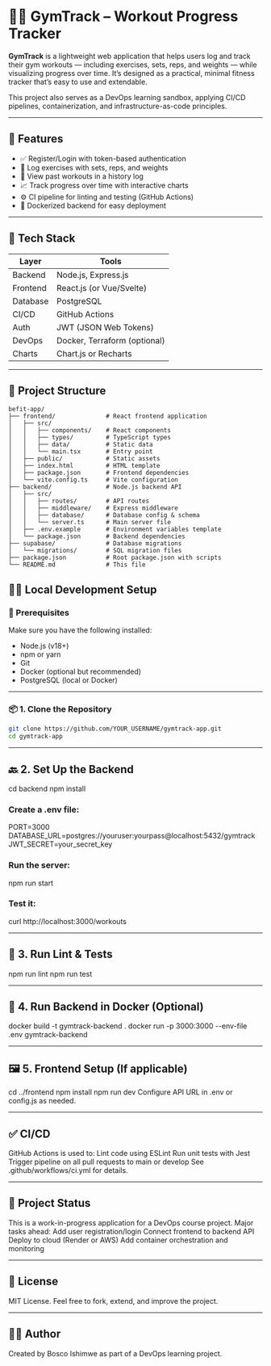 # 🏋️‍♂️ GymTrack – Workout Progress Tracker

**GymTrack** is a lightweight web application that helps users log and track their gym workouts — including exercises, sets, reps, and weights — while visualizing progress over time. It’s designed as a practical, minimal fitness tracker that’s easy to use and extendable.

This project also serves as a DevOps learning sandbox, applying CI/CD pipelines, containerization, and infrastructure-as-code principles.

---

## 🚀 Features

- ✅ Register/Login with token-based authentication
- 📝 Log exercises with sets, reps, and weights
- 📅 View past workouts in a history log
- 📈 Track progress over time with interactive charts
- ⚙️ CI pipeline for linting and testing (GitHub Actions)
- 🐳 Dockerized backend for easy deployment

---

## 🧱 Tech Stack

| Layer     | Tools                       |
|-----------|-----------------------------|
| Backend   | Node.js, Express.js         |
| Frontend  | React.js (or Vue/Svelte)    |
| Database  | PostgreSQL                  |
| CI/CD     | GitHub Actions              |
| Auth      | JWT (JSON Web Tokens)       |
| DevOps    | Docker, Terraform (optional)|
| Charts    | Chart.js or Recharts        |

---
## 📁 Project Structure

```
befit-app/
├── frontend/              # React frontend application
│   ├── src/
│   │   ├── components/    # React components
│   │   ├── types/         # TypeScript types
│   │   ├── data/          # Static data
│   │   └── main.tsx       # Entry point
│   ├── public/            # Static assets
│   ├── index.html         # HTML template
│   ├── package.json       # Frontend dependencies
│   └── vite.config.ts     # Vite configuration
├── backend/               # Node.js backend API
│   ├── src/
│   │   ├── routes/        # API routes
│   │   ├── middleware/    # Express middleware
│   │   ├── database/      # Database config & schema
│   │   └── server.ts      # Main server file
│   ├── .env.example       # Environment variables template
│   └── package.json       # Backend dependencies
├── supabase/              # Database migrations
│   └── migrations/        # SQL migration files
├── package.json           # Root package.json with scripts
└── README.md              # This file
```

## 🧑‍💻 Local Development Setup

### 🔧 Prerequisites

Make sure you have the following installed:
- Node.js (v18+)
- npm or yarn
- Git
- Docker (optional but recommended)
- PostgreSQL (local or Docker)

---

### 📦 1. Clone the Repository

```bash
git clone https://github.com/YOUR_USERNAME/gymtrack-app.git
cd gymtrack-app
```

---

## 🔙 2. Set Up the Backend


cd backend
npm install
### Create a .env file:
PORT=3000
DATABASE_URL=postgres://youruser:yourpass@localhost:5432/gymtrack
JWT_SECRET=your_secret_key
### Run the server:

npm run start
### Test it:
curl http://localhost:3000/workouts

---

## 🧪 3. Run Lint & Tests

npm run lint
npm run test

---

## 🐳 4. Run Backend in Docker (Optional)

docker build -t gymtrack-backend .
docker run -p 3000:3000 --env-file .env gymtrack-backend

---

## 🖼️ 5. Frontend Setup (If applicable)
cd ../frontend
npm install
npm run dev
Configure API URL in .env or config.js as needed.

---

## ✅ CI/CD
GitHub Actions is used to:
Lint code using ESLint
Run unit tests with Jest
Trigger pipeline on all pull requests to main or develop
See .github/workflows/ci.yml for details.

---

## 📌 Project Status
This is a work-in-progress application for a DevOps course project.
Major tasks ahead:
 Add user registration/login
 Connect frontend to backend API
 Deploy to cloud (Render or AWS)
 Add container orchestration and monitoring

---

## 📄 License
MIT License. Feel free to fork, extend, and improve the project.

---

## 👨‍💻 Author
Created by Bosco Ishimwe as part of a DevOps learning project.
